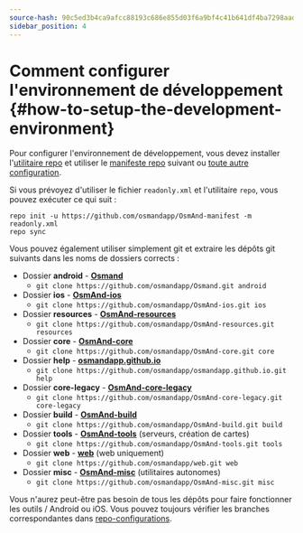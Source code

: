 ```yaml
---
source-hash: 90c5ed3b4ca9afcc88193c686e855d03f6a9bf4c41b641df4ba7298aad05e60c
sidebar_position: 4
---
```


# Comment configurer l'environnement de développement {#how-to-setup-the-development-environment}


Pour configurer l'environnement de développement, vous devez installer l'[utilitaire repo](https://source.android.com/setup/develop#repo) et utiliser le [manifeste repo](https://github.com/osmandapp/OsmAnd-manifest/blob/master/readonly.xml) suivant ou [toute autre configuration](https://github.com/osmandapp/OsmAnd-manifest).


Si vous prévoyez d'utiliser le fichier `readonly.xml` et l'utilitaire `repo`, vous pouvez exécuter ce qui suit :

```
repo init -u https://github.com/osmandapp/OsmAnd-manifest -m readonly.xml
repo sync
```

Vous pouvez également utiliser simplement git et extraire les dépôts git suivants dans les noms de dossiers corrects :
* Dossier **android** - **[Osmand](https://github.com/osmandapp/Osmand.git)**
    * ```git clone https://github.com/osmandapp/Osmand.git android```
* Dossier **ios** - **[OsmAnd-ios](https://github.com/osmandapp/OsmAnd-ios.git)**
    * ```git clone https://github.com/osmandapp/OsmAnd-ios.git ios```
* Dossier **resources** - **[OsmAnd-resources](https://github.com/osmandapp/OsmAnd-resources.git)**
    * ```git clone https://github.com/osmandapp/OsmAnd-resources.git resources```
* Dossier **core** - **[OsmAnd-core](https://github.com/osmandapp/OsmAnd-core.git)**
    * ```git clone https://github.com/osmandapp/OsmAnd-core.git core```
* Dossier **help** - **[osmandapp.github.io](https://github.com/osmandapp/osmandapp.github.io.git)** 
    * ```git clone https://github.com/osmandapp/osmandapp.github.io.git help```
* Dossier **core-legacy** - **[OsmAnd-core-legacy](https://github.com/osmandapp/OsmAnd-core-legacy.git)** 
    * ```git clone https://github.com/osmandapp/OsmAnd-core-legacy.git core-legacy```
* Dossier **build** - **[OsmAnd-build](https://github.com/osmandapp/OsmAnd-build.git)**
    * ```git clone https://github.com/osmandapp/OsmAnd-build.git build```
* Dossier **tools** - **[OsmAnd-tools](https://github.com/osmandapp/OsmAnd-tools.git)** (serveurs, création de cartes)
    * ```git clone https://github.com/osmandapp/OsmAnd-tools.git tools```
* Dossier **web** - **[web](https://github.com/osmandapp/web.git)** (web uniquement)
    * ```git clone https://github.com/osmandapp/web.git web```
* Dossier **misc** - **[OsmAnd-misc](https://github.com/osmandapp/OsmAnd-misc.git)** (utilitaires autonomes)
    * ```git clone https://github.com/osmandapp/OsmAnd-misc.git misc```


Vous n'aurez peut-être pas besoin de tous les dépôts pour faire fonctionner les outils / Android ou iOS. Vous pouvez toujours vérifier les branches correspondantes dans [repo-configurations](https://github.com/osmandapp/OsmAnd-manifest).
